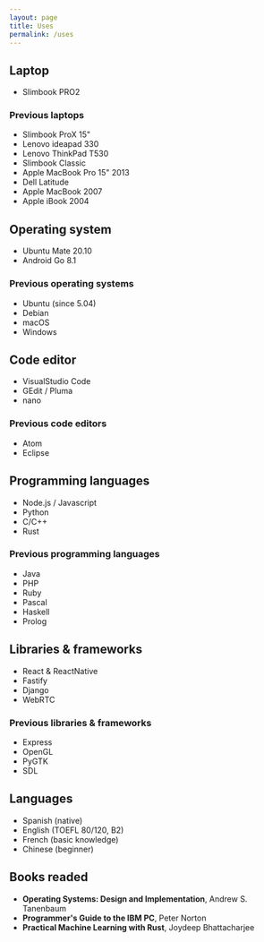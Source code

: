 ```yaml
---
layout: page
title: Uses
permalink: /uses
---
```


## Laptop

- Slimbook PRO2

### Previous laptops

- Slimbook ProX 15"
- Lenovo ideapad 330
- Lenovo ThinkPad T530
- Slimbook Classic
- Apple MacBook Pro 15" 2013
- Dell Latitude
- Apple MacBook 2007
- Apple iBook 2004

## Operating system

- Ubuntu Mate 20.10
- Android Go 8.1

### Previous operating systems

- Ubuntu (since 5.04)
- Debian
- macOS
- Windows

## Code editor

- VisualStudio Code
- GEdit / Pluma
- nano

### Previous code editors

- Atom
- Eclipse

## Programming languages

- Node.js / Javascript
- Python
- C/C++
- Rust

### Previous programming languages

- Java
- PHP
- Ruby
- Pascal
- Haskell
- Prolog

## Libraries & frameworks

- React & ReactNative
- Fastify
- Django
- WebRTC

### Previous libraries & frameworks

- Express
- OpenGL
- PyGTK
- SDL

## Languages

- Spanish (native)
- English (TOEFL 80/120, B2)
- French (basic knowledge)
- Chinese (beginner)

## Books readed

- **Operating Systems: Design and Implementation**, Andrew S. Tanenbaum
- **Programmer's Guide to the IBM PC**, Peter Norton
- **Practical Machine Learning with Rust**, Joydeep Bhattacharjee
